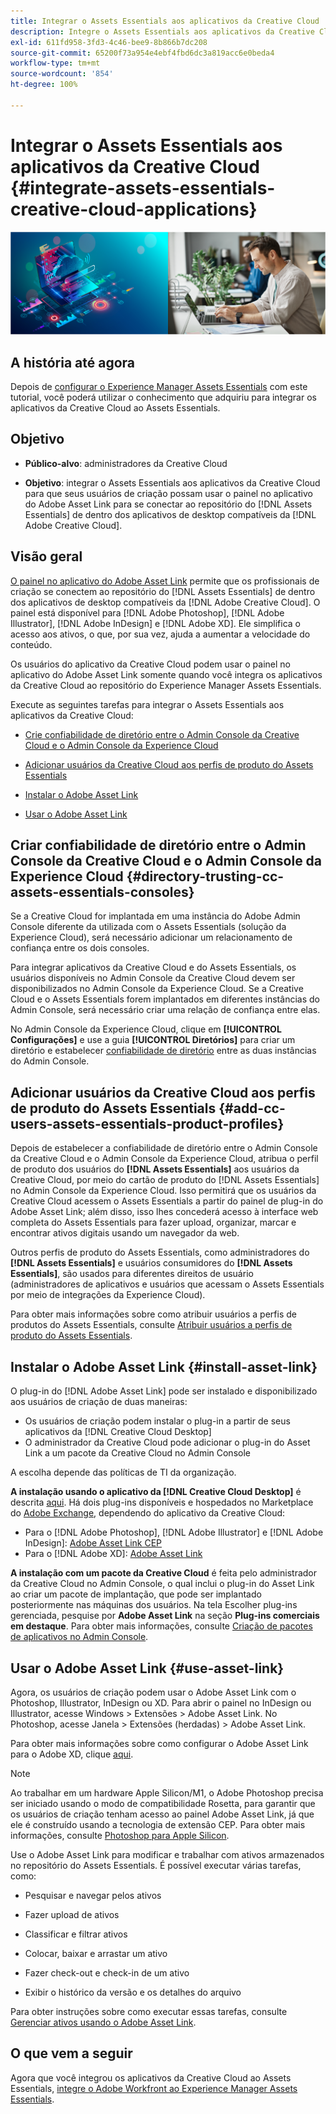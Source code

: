 ```yaml
---
title: Integrar o Assets Essentials aos aplicativos da Creative Cloud
description: Integre o Assets Essentials aos aplicativos da Creative Cloud para que você possa usar o painel no aplicativo do Adobe Asset Link para se conectar ao repositório do  [!DNL Assets Essentials]  de dentro dos aplicativos de desktop compatíveis da  [!DNL Adobe Creative Cloud] .
exl-id: 611fd958-3fd3-4c46-bee9-8b866b7dc208
source-git-commit: 65200f73a954e4ebf4fbd6dc3a819acc6e0beda4
workflow-type: tm+mt
source-wordcount: '854'
ht-degree: 100%

---
```


# Integrar o Assets Essentials aos aplicativos da Creative Cloud {#integrate-assets-essentials-creative-cloud-applications}

![Preferência para alternar entre temas escuro e claro](assets/cce-creative-cloud.png)

## A história até agora

Depois de [configurar o Experience Manager Assets Essentials](adminster-aem-assets-essentials.md) com este tutorial, você poderá utilizar o conhecimento que adquiriu para integrar os aplicativos da Creative Cloud ao Assets Essentials.

## Objetivo

* **Público-alvo**: administradores da Creative Cloud

* **Objetivo**: integrar o Assets Essentials aos aplicativos da Creative Cloud para que seus usuários de criação possam usar o painel no aplicativo do Adobe Asset Link para se conectar ao repositório do [!DNL Assets Essentials] de dentro dos aplicativos de desktop compatíveis da [!DNL Adobe Creative Cloud].

## Visão geral

[O painel no aplicativo do Adobe Asset Link](https://www.adobe.com/br/creativecloud/business/enterprise/adobe-asset-link.html) permite que os profissionais de criação se conectem ao repositório do [!DNL Assets Essentials] de dentro dos aplicativos de desktop compatíveis da [!DNL Adobe Creative Cloud]. O painel está disponível para [!DNL Adobe Photoshop], [!DNL Adobe Illustrator], [!DNL Adobe InDesign] e [!DNL Adobe XD]. Ele simplifica o acesso aos ativos, o que, por sua vez, ajuda a aumentar a velocidade do conteúdo.

Os usuários do aplicativo da Creative Cloud podem usar o painel no aplicativo do Adobe Asset Link somente quando você integra os aplicativos da Creative Cloud ao repositório do Experience Manager Assets Essentials.

Execute as seguintes tarefas para integrar o Assets Essentials aos aplicativos da Creative Cloud:

* [Crie confiabilidade de diretório entre o Admin Console da Creative Cloud e o Admin Console da Experience Cloud](#directory-trusting-cc-assets-essentials-consoles)

* [Adicionar usuários da Creative Cloud aos perfis de produto do Assets Essentials](#add-cc-users-assets-essentials-product-profiles)

* [Instalar o Adobe Asset Link](#install-asset-link)

* [Usar o Adobe Asset Link](#use-asset-link)

## Criar confiabilidade de diretório entre o Admin Console da Creative Cloud e o Admin Console da Experience Cloud {#directory-trusting-cc-assets-essentials-consoles}

Se a Creative Cloud for implantada em uma instância do Adobe Admin Console diferente da utilizada com o Assets Essentials (solução da Experience Cloud), será necessário adicionar um relacionamento de confiança entre os dois consoles.

Para integrar aplicativos da Creative Cloud e do Assets Essentials, os usuários disponíveis no Admin Console da Creative Cloud devem ser disponibilizados no Admin Console da Experience Cloud. Se a Creative Cloud e o Assets Essentials forem implantados em diferentes instâncias do Admin Console, será necessário criar uma relação de confiança entre elas.

No Admin Console da Experience Cloud, clique em **[!UICONTROL Configurações]** e use a guia **[!UICONTROL Diretórios]** para criar um diretório e estabelecer [confiabilidade de diretório](https://helpx.adobe.com/br/enterprise/using/set-up-identity.html#directory-trusting) entre as duas instâncias do Admin Console.

## Adicionar usuários da Creative Cloud aos perfis de produto do Assets Essentials {#add-cc-users-assets-essentials-product-profiles}

Depois de estabelecer a confiabilidade de diretório entre o Admin Console da Creative Cloud e o Admin Console da Experience Cloud, atribua o perfil de produto dos usuários do **[!DNL Assets Essentials]** aos usuários da Creative Cloud, por meio do cartão de produto do [!DNL Assets Essentials] no Admin Console da Experience Cloud. Isso permitirá que os usuários da Creative Cloud acessem o Assets Essentials a partir do painel de plug-in do Adobe Asset Link; além disso, isso lhes concederá acesso à interface web completa do Assets Essentials para fazer upload, organizar, marcar e encontrar ativos digitais usando um navegador da web.

Outros perfis de produto do Assets Essentials, como administradores do **[!DNL Assets Essentials]** e usuários consumidores do **[!DNL Assets Essentials]**, são usados para diferentes direitos de usuário (administradores de aplicativos e usuários que acessam o Assets Essentials por meio de integrações da Experience Cloud).

Para obter mais informações sobre como atribuir usuários a perfis de produtos do Assets Essentials, consulte [Atribuir usuários a perfis de produto do Assets Essentials](adminster-aem-assets-essentials.md#add-users-to-product-profiles).

## Instalar o Adobe Asset Link {#install-asset-link}

O plug-in do [!DNL Adobe Asset Link] pode ser instalado e disponibilizado aos usuários de criação de duas maneiras:

* Os usuários de criação podem instalar o plug-in a partir de seus aplicativos da [!DNL Creative Cloud Desktop]
* O administrador da Creative Cloud pode adicionar o plug-in do Asset Link a um pacote da Creative Cloud no Admin Console

A escolha depende das políticas de TI da organização.

**A instalação usando o aplicativo da [!DNL Creative Cloud Desktop]** é descrita [aqui](https://helpx.adobe.com/br/creative-cloud/kb/installingextensionsandaddons.html). Há dois plug-ins disponíveis e hospedados no Marketplace do [Adobe Exchange](https://exchange.adobe.com/), dependendo do aplicativo da Creative Cloud:

* Para o [!DNL Adobe Photoshop], [!DNL Adobe Illustrator] e [!DNL Adobe InDesign]: [Adobe Asset Link CEP](https://exchange.adobe.com/creativecloud.details.106875.adobe-asset-link-cep.html)
* Para o [!DNL Adobe XD]: [Adobe Asset Link](https://exchange.adobe.com/creativecloud/plugindetails.html/app/cc/61d229b9)

**A instalação com um pacote da Creative Cloud** é feita pelo administrador da Creative Cloud no Admin Console, o qual inclui o plug-in do Asset Link ao criar um pacote de implantação, que pode ser implantado posteriormente nas máquinas dos usuários. Na tela Escolher plug-ins gerenciada, pesquise por **Adobe Asset Link** na seção **Plug-ins comerciais em destaque**. Para obter mais informações, consulte [Criação de pacotes de aplicativos no Admin Console](https://helpx.adobe.com/br/enterprise/using/package-apps-admin-console.html).

## Usar o Adobe Asset Link {#use-asset-link}

Agora, os usuários de criação podem usar o Adobe Asset Link com o Photoshop, Illustrator, InDesign ou XD. Para abrir o painel no InDesign ou Illustrator, acesse Windows > Extensões > Adobe Asset Link. No Photoshop, acesse Janela > Extensões (herdadas) > Adobe Asset Link.

Para obter mais informações sobre como configurar o Adobe Asset Link para o Adobe XD, clique [aqui](https://helpx.adobe.com/br/enterprise/using/adobe-asset-link-for-xd.html).

>[!NOTE]
>
>Ao trabalhar em um hardware Apple Silicon/M1, o Adobe Photoshop precisa ser iniciado usando o modo de compatibilidade Rosetta, para garantir que os usuários de criação tenham acesso ao painel Adobe Asset Link, já que ele é construído usando a tecnologia de extensão CEP. Para obter mais informações, consulte [Photoshop para Apple Silicon](https://helpx.adobe.com/br/photoshop/kb/photoshop-for-apple-silicon.html).


Use o Adobe Asset Link para modificar e trabalhar com ativos armazenados no repositório do Assets Essentials. É possível executar várias tarefas, como:

* Pesquisar e navegar pelos ativos

* Fazer upload de ativos

* Classificar e filtrar ativos

* Colocar, baixar e arrastar um ativo

* Fazer check-out e check-in de um ativo

* Exibir o histórico da versão e os detalhes do arquivo

Para obter instruções sobre como executar essas tarefas, consulte [Gerenciar ativos usando o Adobe Asset Link](https://helpx.adobe.com/br/enterprise/using/manage-assets-using-adobe-asset-link.html).

## O que vem a seguir

Agora que você integrou os aplicativos da Creative Cloud ao Assets Essentials, [integre o Adobe Workfront ao Experience Manager Assets Essentials](integrate-assets-essentials-workfront.md).
